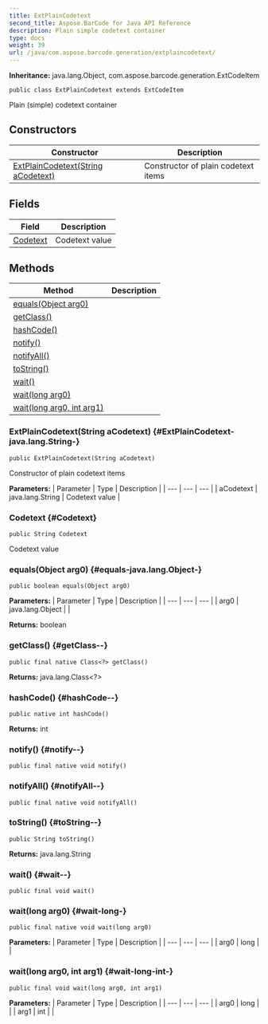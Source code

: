 ```yaml
---
title: ExtPlainCodetext
second_title: Aspose.BarCode for Java API Reference
description: Plain simple codetext container
type: docs
weight: 39
url: /java/com.aspose.barcode.generation/extplaincodetext/
---
```

**Inheritance:**
java.lang.Object, com.aspose.barcode.generation.ExtCodeItem
```
public class ExtPlainCodetext extends ExtCodeItem
```

Plain (simple) codetext container
## Constructors

| Constructor | Description |
| --- | --- |
| [ExtPlainCodetext(String aCodetext)](#ExtPlainCodetext-java.lang.String-) | Constructor of plain codetext items |
## Fields

| Field | Description |
| --- | --- |
| [Codetext](#Codetext) | Codetext value |
## Methods

| Method | Description |
| --- | --- |
| [equals(Object arg0)](#equals-java.lang.Object-) |  |
| [getClass()](#getClass--) |  |
| [hashCode()](#hashCode--) |  |
| [notify()](#notify--) |  |
| [notifyAll()](#notifyAll--) |  |
| [toString()](#toString--) |  |
| [wait()](#wait--) |  |
| [wait(long arg0)](#wait-long-) |  |
| [wait(long arg0, int arg1)](#wait-long-int-) |  |
### ExtPlainCodetext(String aCodetext) {#ExtPlainCodetext-java.lang.String-}
```
public ExtPlainCodetext(String aCodetext)
```


Constructor of plain codetext items

**Parameters:**
| Parameter | Type | Description |
| --- | --- | --- |
| aCodetext | java.lang.String | Codetext value |

### Codetext {#Codetext}
```
public String Codetext
```


Codetext value

### equals(Object arg0) {#equals-java.lang.Object-}
```
public boolean equals(Object arg0)
```




**Parameters:**
| Parameter | Type | Description |
| --- | --- | --- |
| arg0 | java.lang.Object |  |

**Returns:**
boolean
### getClass() {#getClass--}
```
public final native Class<?> getClass()
```




**Returns:**
java.lang.Class<?>
### hashCode() {#hashCode--}
```
public native int hashCode()
```




**Returns:**
int
### notify() {#notify--}
```
public final native void notify()
```




### notifyAll() {#notifyAll--}
```
public final native void notifyAll()
```




### toString() {#toString--}
```
public String toString()
```




**Returns:**
java.lang.String
### wait() {#wait--}
```
public final void wait()
```




### wait(long arg0) {#wait-long-}
```
public final native void wait(long arg0)
```




**Parameters:**
| Parameter | Type | Description |
| --- | --- | --- |
| arg0 | long |  |

### wait(long arg0, int arg1) {#wait-long-int-}
```
public final void wait(long arg0, int arg1)
```




**Parameters:**
| Parameter | Type | Description |
| --- | --- | --- |
| arg0 | long |  |
| arg1 | int |  |


